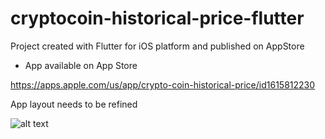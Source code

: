 # cryptocoin-historical-price-flutter

Project created with Flutter for iOS platform and published on AppStore

- App available on App Store

https://apps.apple.com/us/app/crypto-coin-historical-price/id1615812230

App layout needs to be refined

![alt text](https://github.com/fabiobh/cryptocoin-historical-price-flutter/blob/main/screenshot/app_store_screenshot.png.png?raw=true)

